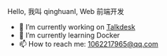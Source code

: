 Hello, 我叫 qinghuanI, Web 前端开发

- 🔭 I’m currently working on [Talkdesk](https://www.talkdesk.com/)
- 🌱 I’m currently learning Docker
- 📫 How to reach me: 1062217965@qq.com
